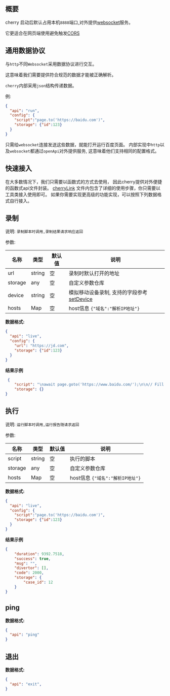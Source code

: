 ## 概要

  cherry 启动后默认占用本机`8888`端口,对外提供[websocket](https://developer.mozilla.org/zh-CN/docs/Web/API/WebSocket)服务。

  它更适合在网页端使用避免触发[CORS](https://wicg.github.io/cors-rfc1918)


## 通用数据协议

  与`http`不同`Websocket`采用数据协议进行交互。
  
  这意味着我们需要提供符合规范的数据才能被正确解析。

  `cherry`内部采用`json`结构传递数据。
  
  例:

  ```json
  {
    "api": "run",
    "config": {
      "script":"page.to('https://baidu.com')",
      "storage": {"id":123}
    }
  }
  ```
  
  只需给`websocket`连接发送这些数据，就能打开运行百度页面。
  内部实现中`http`以及`websocket`都通过`openApi`对外提供服务,
  这意味着他们支持相同的配置格式。

## 快速接入

在大多数情况下，我们只需要以函数式的方式去使用，
因此cherry提供对外便捷的函数式api文件封装。
[cherryLink](https://coding.jd.com/cherry/cherry/blob/master/packages/cherry-link/cherryLink.ts)
文件内包含了详细的使用步骤，你只需要以工具类接入使用即可。
如果你需要实现更高级的功能实现，可以按照下列数据格式自行接入。

## 录制

  说明: `录制脚本时调用,录制结果请求响应返回`

  参数:

  | 名称        | 类型   |  默认值  | 说明  |
  | --------   | --------  | --------  |  -------- |
  | url      | string| 空   |  录制时默认打开的地址   |
  | storage    | any    |  空     | 自定义参数仓库    |
  | device    | string    |  空     | 模拟移动设备录制, 支持的字段参考[setDevice](https://coding.jd.com/cherry/core/blob/master/src/server/deviceDescriptorsSource.json) |
  | hosts       | Map    | 空      | host信息 `{"域名":"解析IP地址"}`|     

**数据格式:**
  ```json
  {
    "api": "live",
    "config": {
      "url": "https://jd.com",
      "storage": {"id":123}
    }
  }
  ```

**结果示例**

```json
 {
    "script": "\nawait page.goto('https://www.baidu.com/');\n\n// Fill input[name=\"wd\"]\nawait dom.fill('input[name=\"wd\"]','2');\n\n// Click input[name=\"wd\"]\nawait dom.click('input[name=\"wd\"]');\n\n// Fill input[name=\"wd\"]\nawait dom.fill('input[name=\"wd\"]','2222');\n\n// Click text=百度一下\nawait dom.click('text=百度一下');",
    "storage": {}
}
```
## 执行

  说明: `运行脚本时调用,运行报告随请求返回`

  参数:
  
  | 名称        | 类型   |  默认值  | 说明  |
  | --------   | --------  | --------  |  -------- |
  | script     | string |   空     |  执行的脚本|
  | storage    | any    |  空     | 自定义参数仓库    |
  | hosts       | Map    | 空      | host信息 `{"域名":"解析IP地址"}`|  


**数据格式:**
  ```json
  {
    "api": "live",
    "config": {
      "script":"page.to('https://baidu.com')",
      "storage": {"id":123}
    }
  }
  ```

**结果示例**

```json
{
    "duration": 9392.7518,
    "success": true,
    "msg": "",
    "divertor": [],
    "code": 2000,
    "storage": {
        "case_id": 12
    }
}
```


## ping

  **数据格式:**
  ```json
  {
    "api": "ping"
  }
  ```



## 退出

  **数据格式:**

  ```json
  {
    "api": "exit",
  }
  ```


  



